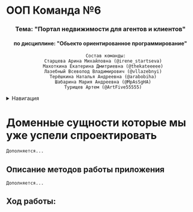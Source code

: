 #  ООП Команда №6
<a name="Вернуться в начало"></a>

<div align="center">

  <h3>Тема: "Портал недвижимости для агентов и клиентов"</h3>
  <h4>по дисциплине: "Обьекто ориентированное программирование"</h4>

<div align="center">

<div align="center">
  
```
    Состав команды:
  Старцева Арина Михайловна (@irene_startseva)
  Махоткина Екатерина Дмитриевна (@thekateeeee)
  Лазебный Всеволод Владимирович (@vllazebnyi)
  Терёшкина Наталья Андреевна (@arabobiha)
  Шабарина Мария Андреевна (@MpAsSgHA)
  Турищев Артем (@ArtFive55555)
```

<div align="center">
  
<div align="left">


<details>
  <summary> Навигация </summary>
  <ol>
    <li>
      <a href="#Доменные сущности которые мы уже успели спроектировать">Доменные сущности которые мы уже успели спроектировать</a>
      <ul>
        <li><a href="#Описание методов работы приложения">Описание методов работы приложения</a></li>
        <li><a href="#Ход работы:">Ход работы</a></li>
      </ul>
    </li>
  </ol>
</details>


<a name="Доменные сущности которые мы уже успели спроектировать"></a>
# Доменные сущности которые мы уже успели спроектировать
```
Дополняется...
```

<a name="Описание методов работы приложения"></a>
## Описание методов работы приложения

```
Дополняется...
```

<a name="Ход работы:"></a>
## Ход работы: 

```

```
